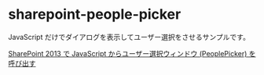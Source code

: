 ﻿# sharepoint-people-picker

JavaScript だけでダイアログを表示してユーザー選択をさせるサンプルです。

[SharePoint 2013 で JavaScript からユーザー選択ウィンドウ (PeoplePicker) を呼び出す](http://blog.karamem0.jp/entry/2017/01/20/190000)
